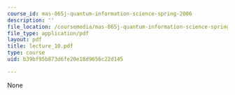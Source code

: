 ```yaml
---
course_id: mas-865j-quantum-information-science-spring-2006
description: ''
file_location: /coursemedia/mas-865j-quantum-information-science-spring-2006/b39bf95b873d6fe20e18d9656c22d145_lecture_10.pdf
file_type: application/pdf
layout: pdf
title: lecture_10.pdf
type: course
uid: b39bf95b873d6fe20e18d9656c22d145

---
```

None